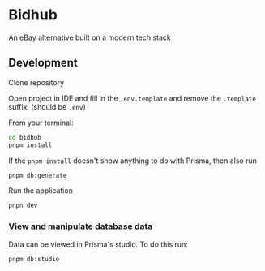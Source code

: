 # Bidhub

An eBay alternative built on a modern tech stack

## Development

Clone repository

Open project in IDE and fill in the `.env.template` and remove the `.template` suffix. (should be `.env`)

From your terminal:

```sh
cd bidhub
pnpm install
```

If the `pnpm install` doesn't show anything to do with Prisma, then also run

```sh
pnpm db:generate
```

Run the application

```sh
pnpn dev
```

### View and manipulate database data

Data can be viewed in Prisma's studio. To do this run:

```sh
pnpm db:studio
```
